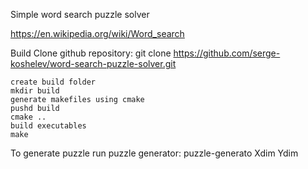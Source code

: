 Simple word search puzzle solver

https://en.wikipedia.org/wiki/Word_search



Build
    Clone github repository:
	git clone https://github.com/serge-koshelev/word-search-puzzle-solver.git

    create build folder
	mkdir build
    generate makefiles using cmake
	pushd build
	cmake ..
    build executables
	make

To generate puzzle run puzzle generator:
    puzzle-generato Xdim Ydim


